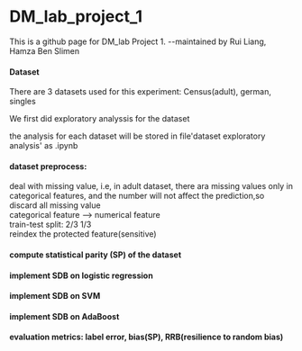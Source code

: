 # DM_lab_project_1
This is  a github page for DM_lab Project 1.
--maintained by Rui Liang, Hamza Ben Slimen

#### Dataset

There are 3 datasets used for this experiment: Census(adult), german, singles

We first did exploratory analyssis for the dataset

the analysis for each dataset will be stored in file'dataset exploratory analysis' as .ipynb

#### dataset preprocess:
deal with missing value, i.e, in adult dataset, there ara missing values only in categorical features, and the number will not affect the prediction,so discard all missing value  \
categorical feature --> numerical feature
\
train-test split: 2/3  1/3
\
reindex the protected feature(sensitive) 

#### compute statistical parity (SP) of the dataset

#### implement SDB on logistic regression

#### implement SDB on SVM

#### implement SDB on AdaBoost


#### evaluation metrics: label error, bias(SP), RRB(resilience to random bias)

